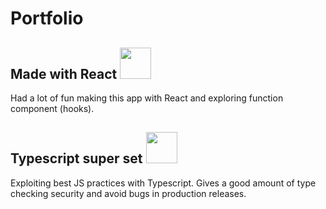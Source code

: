# Portfolio

## Made with React <img src="https://upload.wikimedia.org/wikipedia/commons/thumb/a/a7/React-icon.svg/1280px-React-icon.svg.png" style="width:50px;height:50px;" />

Had a lot of fun making this app with React and exploring function component (hooks).

## Typescript super set <img src="https://upload.wikimedia.org/wikipedia/commons/thumb/4/4c/Typescript_logo_2020.svg/1200px-Typescript_logo_2020.svg.png" style="width:50px;height:50px;" />

Exploiting best JS practices with Typescript. Gives a good amount of type checking security and avoid bugs in production releases.